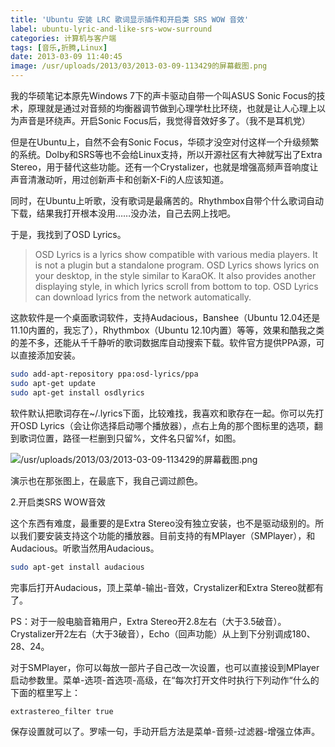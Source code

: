 ```yaml
---
title: 'Ubuntu 安装 LRC 歌词显示插件和开启类 SRS WOW 音效'
label: ubuntu-lyric-and-like-srs-wow-surround
categories: 计算机与客户端
tags: [音乐,折腾,Linux]
date: 2013-03-09 11:40:45
image: /usr/uploads/2013/03/2013-03-09-113429的屏幕截图.png
---
```

我的华硕笔记本原先Windows 7下的声卡驱动自带一个叫ASUS Sonic Focus的技术，原理就是通过对音频的均衡器调节做到心理学杜比环绕，也就是让人心理上以为声音是环绕声。开启Sonic Focus后，我觉得音效好多了。（我不是耳机党）

但是在Ubuntu上，自然不会有Sonic Focus，华硕才没空对付这样一个升级频繁的系统。Dolby和SRS等也不会给Linux支持，所以开源社区有大神就写出了Extra Stereo，用于替代这些功能。还有一个Crystalizer，也就是增强高频声音响度让声音清澈动听，用过创新声卡和创新X-Fi的人应该知道。

同时，在Ubuntu上听歌，没有歌词是最痛苦的。Rhythmbox自带个什么歌词自动下载，结果我打开根本没用……没办法，自己去网上找吧。

于是，我找到了OSD Lyrics。

> OSD Lyrics is a lyrics show compatible with various media players. It is not a plugin but a standalone program. OSD Lyrics shows lyrics on your desktop, in the style similar to KaraOK. It also provides another displaying style, in which lyrics scroll from bottom to top. OSD Lyrics can download lyrics from the network automatically.

这款软件是一个桌面歌词软件，支持Audacious，Banshee（Ubuntu 12.04还是11.10内置的，我忘了），Rhythmbox（Ubuntu 12.10内置）等等，效果和酷我之类的差不多，还能从千千静听的歌词数据库自动搜索下载。软件官方提供PPA源，可以直接添加安装。

```bash
sudo add-apt-repository ppa:osd-lyrics/ppa
sudo apt-get update
sudo apt-get install osdlyrics
```

软件默认把歌词存在~/.lyrics下面，比较难找，我喜欢和歌存在一起。你可以先打开OSD Lyrics（会让你选择启动哪个播放器），点右上角的那个图标里的选项，翻到歌词位置，路径一栏删到只留%，文件名只留%f，如图。

![/usr/uploads/2013/03/2013-03-09-113429的屏幕截图.png](/usr/uploads/2013/03/2013-03-09-113429的屏幕截图.png)

演示也在那张图上，在最底下，我自己调过颜色。

2.开启类SRS WOW音效

这个东西有难度，最重要的是Extra Stereo没有独立安装，也不是驱动级别的。所以我们要安装支持这个功能的播放器。目前支持的有MPlayer（SMPlayer），和Audacious。听歌当然用Audacious。

```bash
sudo apt-get install audacious
```

完事后打开Audacious，顶上菜单-输出-音效，Crystalizer和Extra Stereo就都有了。

PS：对于一般电脑音箱用户，Extra Stereo开2.8左右（大于3.5破音）。Crystalizer开2左右（大于3破音），Echo（回声功能）从上到下分别调成180、28、24。

对于SMPlayer，你可以每放一部片子自己改一次设置，也可以直接设到MPlayer启动参数里。菜单-选项-首选项-高级，在“每次打开文件时执行下列动作“什么的下面的框里写上：

```bash
extrastereo_filter true
```

保存设置就可以了。罗嗦一句，手动开启方法是菜单-音频-过滤器-增强立体声。
